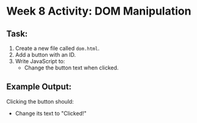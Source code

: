 # Week 8 Activity: DOM Manipulation

## Task:

1. Create a new file called `dom.html`.
2. Add a button with an ID.
3. Write JavaScript to:
   - Change the button text when clicked.

## Example Output:

Clicking the button should:

- Change its text to "Clicked!"
